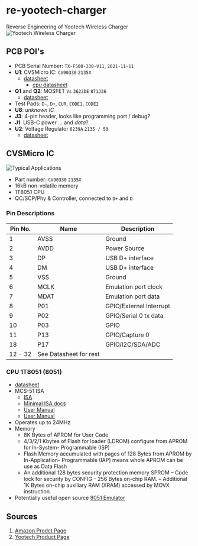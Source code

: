 # re-yootech-charger
Reverse Engineering of Yootech Wireless Charger 
![Yootech Wireless Charger ](https://m.media-amazon.com/images/I/61oIAKY9s1L._AC_SL1500_.jpg)
## PCB POI's
- PCB Serial Number: `TX-F500-330-V11`, `2021-11-11`
- **U1**: CVSMicro IC: `CV90330` `2135X`
  - [datasheet](https://static2.xunxiang.site/uploads/sites/547/2022/06/c5802f62f9b19c7a5d5f58fb09c67df9.pdf)
    - [cpu datasheet](https://www.nuvoton.com/resource-files/DS_MS51_8K_Series_EN_Rev1.00.pdf)
- **Q1** and **Q2**: MOSFET `Vs` `3622DE` `871J36`
  - [datasheet](https://www.vgsemi.com/upload/attachment/goods/VS3622DE.pdf)
- Test Pads: `D-`, `D+`, `CUR`, `CODE1`, `CODE2`
- **U8**: _unknown IC_
- **J3**: 4-pin header, looks like programming port / debug?
- **J1**: USB-C power ... and _data_?
- **U2**: Voltage Regulator `6239A` `2135 / 50`
  - [datasheet](https://static.chipdip.ru/lib/727/DOC043727527.pdf)

## CVSMicro IC
![Typical Applications](https://encrypted-tbn0.gstatic.com/images?q=tbn:ANd9GcRsBlzpf0kj5wMS2Zlhi8juTVe_riwVaPJSYw&s)
- Part number: `CV90330` `2135X`
- 16kB non-volatile memory
- 1T8051 CPU
- QC/SCP/Phy & Controller, connected to `D+` and `D-`
### Pin Descriptions
| Pin No. | Name | Description |
|---------|------|-------------|
| 1       | AVSS | Ground      |
| 2       | AVDD | Power Source |
| 3       |  DP  | USB D+ interface |
| 4       |  DM  | USB D+ interface |
| 5       | VSS  | Ground      |
| 6       | MCLK | Emulation port clock |
| 7       | MDAT | Emulation port data |
| 8       | P01  | GPIO/External Interrupt |
| 9       | P02  | GPIO/Serial 0 tx data |
| 10      | P03  | GPIO        |
| 11      | P13  | GPIO/Capture 0 |
| 18      | P17  | GPIO/I2C/SDA/ADC |
| 12 - 32 | See Datasheet for rest | |
### CPU 1T8051 (8051)
- [datasheet](https://www.nuvoton.com/resource-files/DS_MS51_8K_Series_EN_Rev1.00.pdf)
- MCS-51 ISA
  - [ISA](https://www.keil.com/dd/docs/datashts/intel/ism51.pdf)
  - [Minimal ISA docs](https://www2.pcs.usp.br/~labdig/manuais/MCS51-InstructionSet.pdf)
  - [User Manual](https://web.mit.edu/6.115/www/document/8051.pdf)
  - [User Manual](https://bitsavers.org/components/intel/8051/MCS-51_Users_Manual_Feb94.pdf)
- Operates up to 24MHz
- Memory
  - 8K Bytes of APROM for User Code
  - 4/3/2/1 Kbytes of Flash for loader (LDROM) configure from APROM for In-System-
Programmable (ISP)
  - Flash Memory accumulated with pages of 128 Bytes from APROM by In-Application-
Programmable (IAP) means whole APROM can be use as Data Flash
  - An additional 128 bytes security protection memory SPROM
  – Code lock for security by CONFIG
  – 256 Bytes on-chip RAM.
  – Additional 1K Bytes on-chip auxiliary RAM (XRAM) accessed by MOVX instruction.
- Potentially useful open source [8051 Emulator](https://github.com/jarikomppa/emu8051)


## Sources
1. [Amazon Prodct Page](https://www.amazon.com/Wireless-Qi-Certified-Charging-Compatible-Qi-Enabled/dp/B079KZ49PJ)
2. [Yootech Product Page](https://yootech.net/services/)
